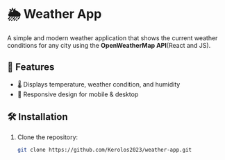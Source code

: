 # 🌦 Weather App

A simple and modern weather application that shows the current weather conditions for any city using the **OpenWeatherMap API**(React and JS).

## 🚀 Features
- 🌡 Displays temperature, weather condition, and humidity
- 📱 Responsive design for mobile & desktop

## 🛠 Installation
1. Clone the repository:
   ```bash
   git clone https://github.com/Kerolos2023/weather-app.git
